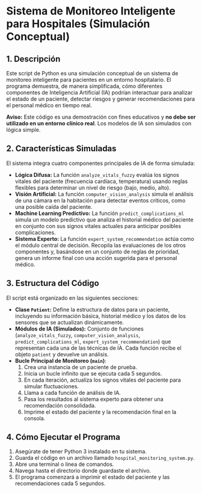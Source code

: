 # Sistema de Monitoreo Inteligente para Hospitales (Simulación Conceptual)

## 1. Descripción

Este script de Python es una simulación conceptual de un sistema de monitoreo inteligente para pacientes en un entorno hospitalario. El programa demuestra, de manera simplificada, cómo diferentes componentes de Inteligencia Artificial (IA) podrían interactuar para analizar el estado de un paciente, detectar riesgos y generar recomendaciones para el personal médico en tiempo real.

**Aviso:** Este código es una demostración con fines educativos y **no debe ser utilizado en un entorno clínico real**. Los modelos de IA son simulados con lógica simple.

## 2. Características Simuladas

El sistema integra cuatro componentes principales de IA de forma simulada:

* **Lógica Difusa:** La función `analyze_vitals_fuzzy` evalúa los signos vitales del paciente (frecuencia cardíaca, temperatura) usando reglas flexibles para determinar un nivel de riesgo (bajo, medio, alto).
* **Visión Artificial:** La función `computer_vision_analysis` simula el análisis de una cámara en la habitación para detectar eventos críticos, como una posible caída del paciente.
* **Machine Learning Predictivo:** La función `predict_complications_ml` simula un modelo predictivo que analiza el historial médico del paciente en conjunto con sus signos vitales actuales para anticipar posibles complicaciones.
* **Sistema Experto:** La función `expert_system_recommendation` actúa como el módulo central de decisión. Recopila las evaluaciones de los otros componentes y, basándose en un conjunto de reglas de prioridad, genera un informe final con una acción sugerida para el personal médico.

## 3. Estructura del Código

El script está organizado en las siguientes secciones:

* **Clase `Patient`:** Define la estructura de datos para un paciente, incluyendo su información básica, historial médico y los datos de los sensores que se actualizan dinámicamente.
* **Módulos de IA (Simulados):** Conjunto de funciones (`analyze_vitals_fuzzy`, `computer_vision_analysis`, `predict_complications_ml`, `expert_system_recommendation`) que representan cada una de las técnicas de IA. Cada función recibe el objeto `patient` y devuelve un análisis.
* **Bucle Principal de Monitoreo (`main`)**:
    1.  Crea una instancia de un paciente de prueba.
    2.  Inicia un bucle infinito que se ejecuta cada 5 segundos.
    3.  En cada iteración, actualiza los signos vitales del paciente para simular fluctuaciones.
    4.  Llama a cada función de análisis de IA.
    5.  Pasa los resultados al sistema experto para obtener una recomendación consolidada.
    6.  Imprime el estado del paciente y la recomendación final en la consola.

## 4. Cómo Ejecutar el Programa

1.  Asegúrate de tener Python 3 instalado en tu sistema.
2.  Guarda el código en un archivo llamado `hospital_monitoring_system.py`.
3.  Abre una terminal o línea de comandos.
4.  Navega hasta el directorio donde guardaste el archivo.
6.  El programa comenzará a imprimir el estado del paciente y las recomendaciones cada 5 segundos.
